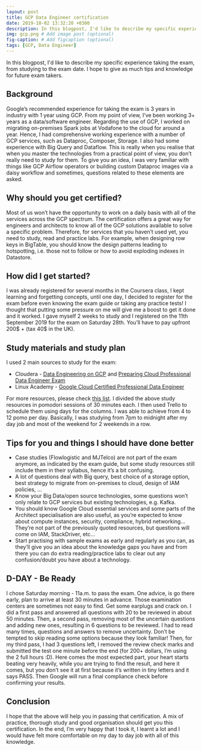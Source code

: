 ```yaml
---
layout: post
title: GCP Data Engineer certification
date: 2019-10-02 13:32:20 +0300
description: In this blogpost, I'd like to describe my specific experience taking the exam, from studying to the exam date. I hope to give as much tips and knowledge for future exam takers. 
img: gcp.png # Add image post (optional)
fig-caption: # Add figcaption (optional)
tags: [GCP, Data Engineer]
---
```


In this blogpost, I'd like to describe my specific experience taking the exam, from studying to the exam date. I hope to give as much tips and knowledge for future exam takers.

## Background
Google’s recommended experience for taking the exam is 3 years in industry with 1 year using GCP. From my point of view, I’ve been working 3+ years as a data/software engineer. Regarding the use of GCP, I worked on migrating on-premises Spark jobs at Vodafone to the cloud for around a year. Hence, I had comprehensive working experience with a number of GCP services, such as Dataproc, Composer, Storage. I also had some experience with Big Query and Dataflow. This is really when you realise that when you master the technologies from a practical point of view, you don’t really need to study for them. To give you an idea, I was very familiar with things like GCP Airflow operators or building custom Dataproc images via a daisy workflow and sometimes, questions related to these elements are asked.

## Why should you get certified?
Most of us won’t have the opportunity to work on a daily basis with all of the services across the GCP spectrum. The certification offers a great way for engineers and architects to know all of the GCP solutions available to solve a specific problem. Therefore, for services that you haven’t used yet, you need to study, read and practice labs. For example, when designing row keys in BigTable, you should know the design patterns leading to hotspotting, i.e. those not to follow or how to avoid exploding indexes in Datastore.

## How did I get started?
I was already registered for several months in the Coursera class, I kept learning and forgetting concepts, until one day, I decided to register for the exam before even knowing the exam guide or taking any practice tests! I thought that putting some pressure on me will give me a boost to get it done and it worked. I gave myself 2 weeks to study and I registered on the 11th September 2019 for the exam on Saturday 28th. You’ll have to pay upfront 200$ + (tax 40$ in the UK).

## Study materials and study plan
I used 2 main sources to study for the exam:
- Cloudera - [Data Engineering on GCP](https://www.coursera.org/specializations/gcp-data-machine-learning) and [Preparing Cloud Professional Data Engineer Exam](https://www.coursera.org/learn/preparing-cloud-professional-data-engineer-exam)
- Linux Academy - [Google Cloud Certified Professional Data Engineer](https://linuxacademy.com/course/google-cloud-data-engineer/)

For more resources, please check [this list](https://github.com/ddneves/awesome-gcp-certifications#Google-Cloud---Professional-Data-Engineer). I divided the above study resources in pomodori sessions of 30 minutes each. I then used Trello to schedule them using days for the columns. I was able to achieve from 4 to 12 pomo per day. Basically, I was studying from 7pm to midnight after my day job and most of the weekend for 2 weekends in a row.

## Tips for you and things I should have done better
- Case studies (Flowlogistic and MJTelco) are not part of the exam anymore, as indicated by the exam guide, but some study resources still include them in their syllabus, hence it’s a bit confusing.
- A lot of questions deal with Big query, best choice of a storage option, best strategy to migrate from on-premises to cloud, design of IAM policies, …
- Know your Big Data/open source technologies, some questions won’t only relate to GCP services but existing technologies, e.g. Kafka.
- You should know Google Cloud essential services and some parts of the Architect specialisation are also useful, as you’re expected to know about compute instances, security, compliance, hybrid networking... They’re not part of the previously quoted resources, but questions will come on IAM, StackDriver, etc…
- Start practising with sample exams as early and regularly as you can, as they’ll give you an idea about the knowledge gaps you have and from there you can do extra reading/practice labs to clear out any confusion/doubt you have about a technology.

## D-DAY - Be Ready
I chose Saturday morning - 11a.m. to pass the exam. One advice, is go there early, plan to arrive at least 30 minutes in advance. Those examination centers are sometimes not easy to find. Get some earplugs and crack on. I did a first pass and answered all questions with 20 to be reviewed in about 50 minutes. Then, a second pass, removing most of the uncertain questions and adding new ones, resulting in 6 questions to be reviewed. I had to read many times, questions and answers to remove uncertainty. Don’t be tempted to skip reading some options because they look familiar! Then, for my third pass, I had 3 questions left, I removed the review check marks and submitted the test one minute before the end (for 200+ dollars, I’m using the 2 full hours :D). Here comes the most expected part, your heart starts beating very heavily, while you are trying to find the result, and here it comes, but you don’t see it at first because it’s written in tiny letters and it says PASS. Then Google will run a final compliance check before confirming your results.

## Conclusion
I hope that the above will help you in passing that certification. A mix of practice, thorough study and good organisation should get you this certification. In the end, I’m very happy that I took it, I learnt a lot and I would have felt more comfortable on my day to day job with all of this knowledge.
